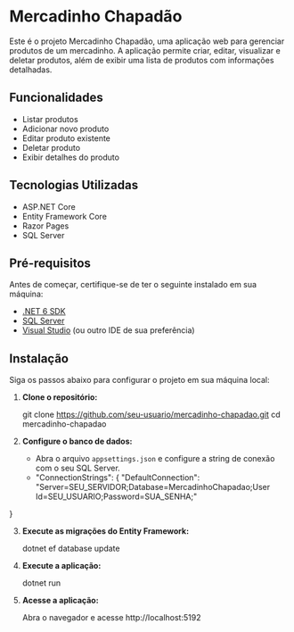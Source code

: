 # Mercadinho Chapadão

Este é o projeto Mercadinho Chapadão, uma aplicação web para gerenciar produtos de um mercadinho. A aplicação permite criar, editar, visualizar e deletar produtos, além de exibir uma lista de produtos com informações detalhadas.

## Funcionalidades

- Listar produtos
- Adicionar novo produto
- Editar produto existente
- Deletar produto
- Exibir detalhes do produto

## Tecnologias Utilizadas

- ASP.NET Core
- Entity Framework Core
- Razor Pages
- SQL Server

## Pré-requisitos

Antes de começar, certifique-se de ter o seguinte instalado em sua máquina:

- [.NET 6 SDK](https://dotnet.microsoft.com/download/dotnet/6.0)
- [SQL Server](https://www.microsoft.com/pt-br/sql-server/sql-server-downloads)
- [Visual Studio](https://visualstudio.microsoft.com/) (ou outro IDE de sua preferência)

## Instalação

Siga os passos abaixo para configurar o projeto em sua máquina local:

1. **Clone o repositório:**

   git clone https://github.com/seu-usuario/mercadinho-chapadao.git cd mercadinho-chapadao

   
2. **Configure o banco de dados:**

   - Abra o arquivo `appsettings.json` e configure a string de conexão com o seu SQL Server.
   -
      "ConnectionStrings": {
   "DefaultConnection": "Server=SEU_SERVIDOR;Database=MercadinhoChapadao;User Id=SEU_USUARIO;Password=SUA_SENHA;"

 }

 
3. **Execute as migrações do Entity Framework:**

   dotnet ef database update
   


4. **Execute a aplicação:**

   dotnet run
   
5. **Acesse a aplicação:**
   

   Abra o navegador e acesse  http://localhost:5192
   
 

     

   
   

   

